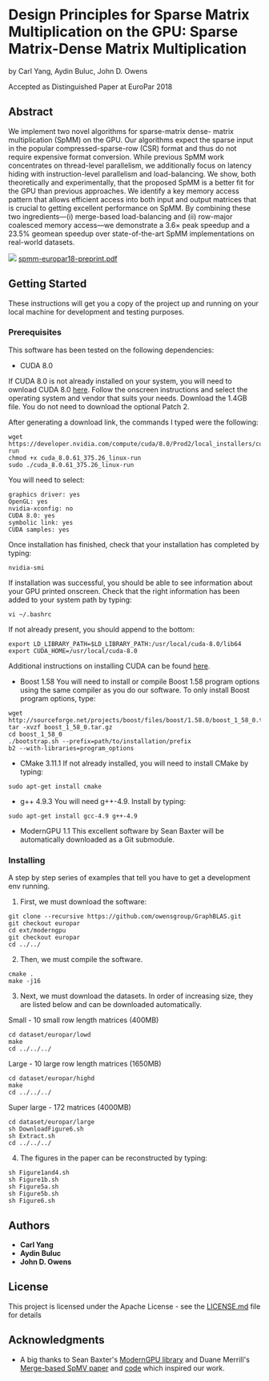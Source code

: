 # Design Principles for Sparse Matrix Multiplication on the GPU: Sparse Matrix-Dense Matrix Multiplication

by Carl Yang, Aydin Buluc, John D. Owens

Accepted as Distinguished Paper at EuroPar 2018

## Abstract

We implement two novel algorithms for sparse-matrix dense- matrix multiplication (SpMM) on the GPU. Our algorithms expect 
the sparse input in the popular compressed-sparse-row (CSR) format and thus do not require expensive format conversion. While
previous SpMM work concentrates on thread-level parallelism, we additionally focus on latency hiding with instruction-level 
parallelism and load-balancing. We show, both theoretically and experimentally, that the proposed SpMM is a better fit for 
the GPU than previous approaches. We identify a key memory access pattern that allows efficient access into both input and 
output matrices that is crucial to getting excellent performance on SpMM. By combining these two ingredients—(i) merge-based 
load-balancing and (ii) row-major coalesced memory access—we demonstrate a 3.6× peak speedup and a 23.5% geomean speedup over 
state-of-the-art SpMM implementations on real-world datasets.


![](http://wwwimages.adobe.com/content/dam/acom/en/legal/images/badges/Adobe_PDF_file_icon_32x32.png) [spmm-europar18-preprint.pdf](https://github.com/owensgroup/GraphBLAS/raw/europar/spmm-europar18-preprint.pdf)


## Getting Started

These instructions will get you a copy of the project up and running on your local machine for development and testing 
purposes.

### Prerequisites

This software has been tested on the following dependencies:

* CUDA 8.0

If CUDA 8.0 is not already installed on your system, you will need to ownload CUDA 8.0 
[here](https://developer.nvidia.com/cuda-80-ga2-download-archive). Follow the onscreen instructions and select the operating system and vendor that suits your needs. Download the 1.4GB file. You do not need to download the optional Patch 2.

After generating a download link, the commands I typed were the following:

```
wget https://developer.nvidia.com/compute/cuda/8.0/Prod2/local_installers/cuda_8.0.61_375.26_linux-run
chmod +x cuda_8.0.61_375.26_linux-run
sudo ./cuda_8.0.61_375.26_linux-run
```

You will need to select:
```
graphics driver: yes
OpenGL: yes
nvidia-xconfig: no
CUDA 8.0: yes
symbolic link: yes
CUDA samples: yes
```

Once installation has finished, check that your installation has completed by typing:

```
nvidia-smi
```

If installation was successful, you should be able to see information about your GPU printed onscreen. 
Check that the right information has been added to your system path by typing:

```
vi ~/.bashrc
```

If not already present, you should append to the bottom:

```
export LD_LIBRARY_PATH=$LD_LIBRARY_PATH:/usr/local/cuda-8.0/lib64
export CUDA_HOME=/usr/local/cuda-8.0
```

Additional instructions on installing CUDA can be found 
[here](https://docs.nvidia.com/cuda/cuda-installation-guide-linux/index.html#runfile).

* Boost 1.58
You will need to install or compile Boost 1.58 program options using the same compiler as you do our software. 
To only install Boost program options, type:

```
wget http://sourceforge.net/projects/boost/files/boost/1.58.0/boost_1_58_0.tar.gz
tar -xvzf boost_1_58_0.tar.gz
cd boost_1_58_0
./bootstrap.sh --prefix=path/to/installation/prefix
b2 --with-libraries=program_options
```

* CMake 3.11.1
If not already installed, you will need to install CMake by typing:

```
sudo apt-get install cmake
```

* g++ 4.9.3
You will need g++-4.9. Install by typing:

```
sudo apt-get install gcc-4.9 g++-4.9
```

* ModernGPU 1.1
This excellent software by Sean Baxter will be automatically downloaded as a Git submodule.

### Installing

A step by step series of examples that tell you have to get a development env running.

1. First, we must download the software:

```
git clone --recursive https://github.com/owensgroup/GraphBLAS.git
git checkout europar
cd ext/moderngpu
git checkout europar
cd ../../
```

2. Then, we must compile the software.

```
cmake .
make -j16
```

3. Next, we must download the datasets. In order of increasing size, they are listed below and can be downloaded 
automatically.

Small - 10 small row length matrices (400MB)
```
cd dataset/europar/lowd
make
cd ../../../
```

Large - 10 large row length matrices (1650MB)
```
cd dataset/europar/highd
make
cd ../../../
```

Super large - 172 matrices (4000MB)
```
cd dataset/europar/large
sh DownloadFigure6.sh
sh Extract.sh
cd ../../../
```

4. The figures in the paper can be reconstructed by typing:

```
sh Figure1and4.sh
sh Figure1b.sh
sh Figure5a.sh
sh Figure5b.sh
sh Figure6.sh
```

## Authors

* **Carl Yang**
* **Aydin Buluc**
* **John D. Owens**

## License

This project is licensed under the Apache License - see the [LICENSE.md](LICENSE.md) file for details

## Acknowledgments

* A big thanks to Sean Baxter's [ModernGPU library](https://github.com/moderngpu/moderngpu) and Duane Merrill's 
[Merge-based SpMV paper](https://github.com/dumerrill/merge-spmv/raw/master/merge-based-spmv-sc16-preprint.pdf) and 
[code](https://github.com/dumerrill/merge-spmv) which inspired our work.
